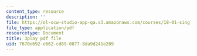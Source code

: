 ```yaml
---
content_type: resource
description: ''
file: https://ol-ocw-studio-app-qa.s3.amazonaws.com/courses/18-01-single-variable-calculus-fall-2006/7670e692e662cd8908778da9d241e209_aeXp1zC6Hls.pdf
file_type: application/pdf
resourcetype: Document
title: 3play pdf file
uid: 7670e692-e662-cd89-0877-8da9d241e209
---
```

